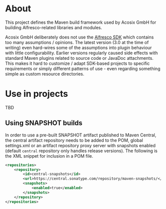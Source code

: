 # About
This project defines the Maven build framework used by Acosix GmbH for building Alfresco-related libraries and modules.

Acosix GmbH deliberately does not use the [Alfresco SDK](https://github.com/Alfresco/alfresco-sdk) which contains too many assumptions / opinions. The latest version (3.0 at the time of writing) even hard-wires some of the assumptions into plugin behaviour with little configurability. Earlier versions regularly caused side effects with standard Maven plugins related to source code or JavaDoc attachments. This makes it hard to customize / adapt SDK-based projects to specific requirements or simply different patterns of use - even regarding something simple as custom resource directories.

# Use in projects

TBD

## Using SNAPSHOT builds

In order to use a pre-built SNAPSHOT artifact published to Maven Central, the central artifact repository needs to be added to the POM, global settings.xml or an artifact repository proxy server with snapshots enabled (default `central` repository only handles release versions). The following is the XML snippet for inclusion in a POM file.

```xml
<repositories>
    <repository>
        <id>central-snapshots</id>
        <url>https://central.sonatype.com/repository/maven-snapshots/</url>
        <snapshots>
            <enabled>true</enabled>
        </snapshots>
    </repository>
</repositories>
```